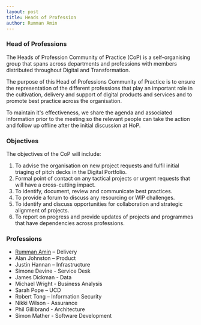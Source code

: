 ```yaml
---
layout: post
title: Heads of Profession
author: Rumman Amin
---
```


### Head of Professions

The Heads of Profession Community of Practice (CoP) is a self-organising group that spans across departments and professions with members distributed throughout Digital and Transformation.

The purpose of this Head of Professions Community of Practice is to ensure the representation of the different professions that play an important role in the cultivation, delivery and support of digital products and services and to promote best practice across the organisation.

To maintain it's effectiveness, we share the agenda and associated information prior to the meeting so the relevant people can take the action and follow up offline after the initial discussion at HoP.

### Objectives

The objectives of the CoP will include:

1.  To advise the organisation on new project requests and fulfil initial triaging of pitch decks in the Digital Portfolio.
2.  Formal point of contact on any tactical projects or urgent requests that will have a cross-cutting impact.
3.  To identify, document, review and communicate best practices.
4.  To provide a forum to discuss any resourcing or WIP challenges.
5.  To identify and discuss opportunities for collaboration and strategic alignment of projects.
6.  To report on progress and provide updates of projects and programmes that have dependencies across professions.

### Professions

*   [Rumman Amin](https://twitter.com/rumantweets) – Delivery
*   Alan Johnston – Product
*   Justin Hannan – Infrastructure
*   Simone Devine - Service Desk
*   James Dickman - Data
*   Michael Wright - Business Analysis
*   Sarah Pope – UCD
*   Robert Tong – Information Security
*   Nikki Wilson - Assurance
*   Phil Gillibrand - Architecture
*   Simon Mather - Software Development
